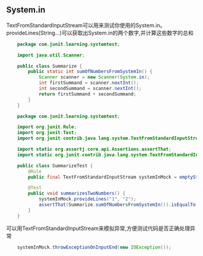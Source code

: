 System.in
------
TextFromStandardInputStream可以用来测试你使用的System.in。provideLines(String...)可以获取出System.in的两个数字,并计算这些数字的总和
```java
    package com.junit.learning.systemtest;

    import java.util.Scanner;

    public class Summarize {
        public static int sumOfNumbersFromSystemIn() {
            Scanner scanner = new Scanner(System.in);
            int firstSummand = scanner.nextInt();
            int secondSummand = scanner.nextInt();
            return firstSummand + secondSummand;
        }
    }
```

```java
    package com.junit.learning.systemtest;

    import org.junit.Rule;
    import org.junit.Test;
    import org.junit.contrib.java.lang.system.TextFromStandardInputStream;

    import static org.assertj.core.api.Assertions.assertThat;
    import static org.junit.contrib.java.lang.system.TextFromStandardInputStream.emptyStandardInputStream;

    public class SummarizeTest {
        @Rule
        public final TextFromStandardInputStream systemInMock = emptyStandardInputStream();

        @Test
        public void summarizesTwoNumbers() {
            systemInMock.provideLines("1", "2");
            assertThat(Summarize.sumOfNumbersFromSystemIn()).isEqualTo(3);
        }
    }
```

可以用TextFromStandardInputStream来模拟异常,方便测试代码是否正确处理异常
```java
	systemInMock.throwExceptionOnInputEnd(new IOException());
```